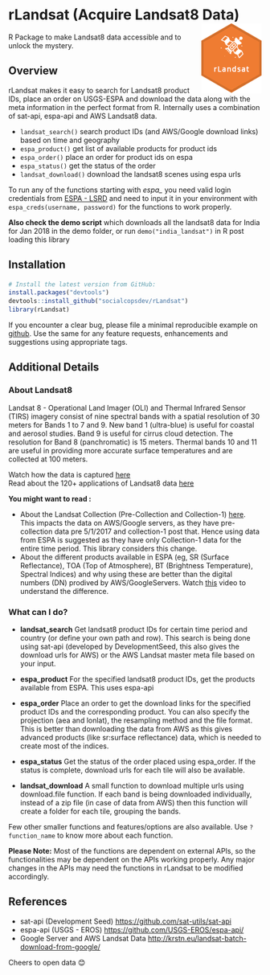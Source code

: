 # rLandsat (Acquire Landsat8 Data) <img src="man/logo.png" align="right" />
R Package to make Landsat8 data accessible and to unlock the mystery.

## Overview

rLandsat makes it easy to search for Landsat8 product IDs, place an order on USGS-ESPA and download the data along with the meta information in the perfect format from R. Internally uses a combination of sat-api, espa-api and AWS Landsat8 data.

  - `landsat_search()` search product IDs (and AWS/Google download links) based on time and geography
  - `espa_product()` get list of available products for product ids
  - `espa_order()` place an order for product ids on espa
  - `espa_status()` get the status of the order
  - `landsat_download()` download the landsat8 scenes using espa urls
 
To run any of the functions starting with *espa_* you need valid login credentials from [ESPA - LSRD](https://espa.cr.usgs.gov) and need to input it in your environment with `espa_creds(username, password)` for the functions to work properly.

**Also check the demo script** which downloads all the landsat8 data for India for Jan 2018 in the demo folder, or run `demo("india_landsat")` in R post loading this library

## Installation

``` r
# Install the latest version from GitHub:
install.packages("devtools")
devtools::install_github("socialcopsdev/rLandsat")
library(rLandsat)
```

If you encounter a clear bug, please file a minimal reproducible example on [github](https://github.com/socialcopsdev/rLandsat/issues). Use the same for any feature requests, enhancements and suggestions using appropriate tags.

## Additional Details
### About Landsat8 ###
Landsat 8 - Operational Land Imager (OLI) and Thermal Infrared Sensor (TIRS) imagery consist of nine spectral bands with a spatial resolution of 30 meters for Bands 1 to 7 and 9. New band 1 (ultra-blue) is useful for coastal and aerosol studies. Band 9 is useful for cirrus cloud detection. The resolution for Band 8 (panchromatic) is 15 meters. Thermal bands 10 and 11 are useful in providing more accurate surface temperatures and are collected at 100 meters.

Watch how the data is captured [here](https://www.youtube.com/watch?v=xBhorGs8uy8)</br>
Read about the 120+ applications of Landsat8 data [here](http://grindgis.com/blog/120-landsat-data-applications)

**You might want to read :**
* About the Landsat Collection (Pre-Collection and Collection-1) [here](https://landsat.usgs.gov/landsat-collections). This impacts the data on AWS/Google servers, as they have pre-collection data pre 5/1/2017 and collection-1 post that. Hence using data from ESPA is suggested as they have only Collection-1 data for the entire time period. This library considers this change.
* About the different products available in ESPA (eg, SR (Surface Reflectance), TOA (Top of Atmosphere), BT (Brightness Temperature), Spectral Indices) and why using these are better than the digital numbers (DN) prodived by AWS/GoogleServers. Watch [this](https://www.youtube.com/watch?v=R5_XHqlNDc4) video to understand the difference.

### What can I do?
* **landsat_search** Get landsat8 product IDs for certain time period and country (or define your own path and row). This search is being done using sat-api (developed by DevelopmentSeed, this also gives the download urls for AWS) or the AWS Landsat master meta file based on your input.

* **espa_product** For the specified landsat8 product IDs, get the products available from ESPA. This uses espa-api

* **espa_order** Place an order to get the download links for the specified product IDs and the corresponding product. You can also specify the projection (aea and lonlat), the resampling method and the file format. This is better than downloading the data from AWS as this gives advanced products (like sr:surface reflectance) data, which is needed to create most of the indices.

* **espa_status** Get the status of the order placed using espa_order. If the status is complete, download urls for each tile will also be available.

* **landsat_download** A small function to download multiple urls using download.file function. If each band is being downloaded individually, instead of a zip file (in case of data from AWS) then this function will create a folder for each tile, grouping the bands.

Few other smaller functions and features/options are also available. Use `?function_name` to know more about each function. 

**Please Note:** Most of the functions are dependent on external APIs, so the functionalities may be dependent on the APIs working properly. Any major changes in the APIs may need the functions in rLandsat to be modified accordingly.

## References
* sat-api (Development Seed) https://github.com/sat-utils/sat-api
* espa-api (USGS - EROS) https://github.com/USGS-EROS/espa-api/
* Google Server and AWS Landsat Data http://krstn.eu/landsat-batch-download-from-google/

Cheers to open data :blush:
